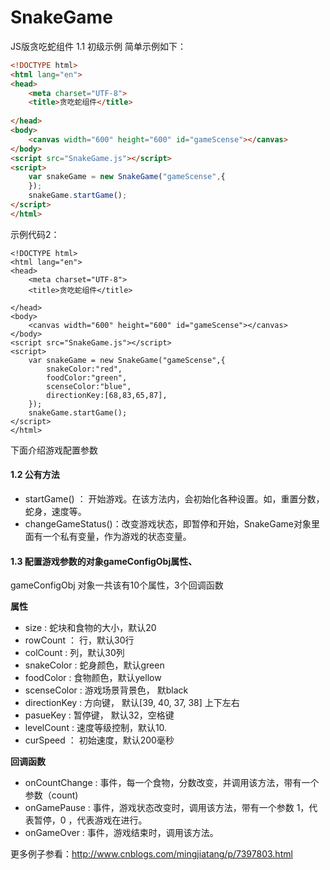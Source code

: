 # SnakeGame
JS版贪吃蛇组件
1.1 初级示例
简单示例如下：
```html
<!DOCTYPE html>
<html lang="en">
<head>
    <meta charset="UTF-8">
    <title>贪吃蛇组件</title>
    
</head>
<body>
    <canvas width="600" height="600" id="gameScense"></canvas>
</body>
<script src="SnakeGame.js"></script>
<script>
    var snakeGame = new SnakeGame("gameScense",{
    });
    snakeGame.startGame();
</script>
</html>
```
示例代码2：
```
<!DOCTYPE html>
<html lang="en">
<head>
    <meta charset="UTF-8">
    <title>贪吃蛇组件</title>

</head>
<body>
    <canvas width="600" height="600" id="gameScense"></canvas>
</body>
<script src="SnakeGame.js"></script>
<script>
    var snakeGame = new SnakeGame("gameScense",{
        snakeColor:"red",
        foodColor:"green",
        scenseColor:"blue",
        directionKey:[68,83,65,87],
    });
    snakeGame.startGame();
</script>
</html>
```
下面介绍游戏配置参数 
#### 1.2 公有方法
- startGame() ： 开始游戏。在该方法内，会初始化各种设置。如，重置分数，蛇身，速度等。
- changeGameStatus()：改变游戏状态，即暂停和开始，SnakeGame对象里面有一个私有变量，作为游戏的状态变量。

#### 1.3 配置游戏参数的对象gameConfigObj属性、
gameConfigObj 对象一共该有10个属性，3个回调函数

**属性**
- size : 蛇块和食物的大小，默认20
- rowCount ： 行，默认30行
- colCount : 列，默认30列
- snakeColor : 蛇身颜色，默认green
- foodColor : 食物颜色，默认yellow
- scenseColor : 游戏场景背景色， 默black
- directionKey : 方向键， 默认[39, 40, 37, 38] 上下左右
- pasueKey : 暂停键， 默认32，空格键
- levelCount : 速度等级控制，默认10.
- curSpeed  ： 初始速度，默认200毫秒

**回调函数**
- onCountChange : 事件，每一个食物，分数改变，并调用该方法，带有一个参数（count)
- onGamePause : 事件，游戏状态改变时，调用该方法，带有一个参数  1，代表暂停，0 ，代表游戏在进行。
- onGameOver : 事件，游戏结束时，调用该方法。

更多例子参看：http://www.cnblogs.com/mingjiatang/p/7397803.html




